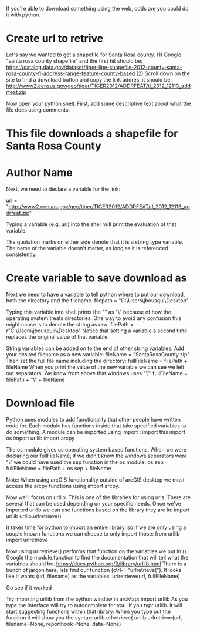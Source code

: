 If you're able to download something using the web, odds are you could do it with python.

# Create url to retrive

Let's say we wanted to get a shapefile for Santa Rosa county. 
  (1) Google "santa rosa county shapefile" and the first hit should be:
  https://catalog.data.gov/dataset/tiger-line-shapefile-2012-county-santa-rosa-county-fl-address-range-feature-county-based
  (2) Scroll down on the site to find a download button and copy the link addres, it should be:
  http://www2.census.gov/geo/tiger/TIGER2012/ADDRFEAT/tl_2012_12113_addrfeat.zip

Now open your python shell. First, add some descriptive text about what the file does using comments:
  # This file downloads a shapefile for Santa Rosa County
  # Author Name

Next, we need to declare a variable for the link:

  url = "http://www2.census.gov/geo/tiger/TIGER2012/ADDRFEAT/tl_2012_12113_addrfeat.zip"
  
Typing a variable (e.g. url) into the shell will print the evaluation of that variable.
  
The quotation marks on either side denote that it is a string type variable. The name of the variable doesn't matter, as long as it is referenced consistently.

# Create variable to save download as
Next we need to have a variable to tell python where to put our download, both the directory and the filename.
  filepath = "C:\Users\jbousqui\Desktop"
  
Typing this variable into shell prints the "\" as "\\" because of how the operating system treats directories.
One way to avoid any confusion this might cause is to denote the string as raw:
  filePath = r"C:\Users\jbousquin\Desktop"
Notice that setting a variable a second time replaces the original value of that variable.

String variables can be added on to the end of other string variables. Add your desired filename as a new variable:
  fileName = "SantaRosaCounty.zip"
Then set the full file name including the directory:
  fullFileName = filePath + fileName
When you print the value of the new variable we can see we left out separators. We know from above that windows uses "\\":
  fullFileName = filePath + "\\" + fileName

# Download file
Python uses modules to add functionality that other people have written code for.
Each module has functions inside that take specified variables to do something.
A module can be imported using import <module name>:
  import this
  import os
  import urllib
  import arcpy
  
The os module gives us operating system based functions. When we were declaring our fullFileName, if we didn't know the windows seperators were "\\" we could have used the sep function in the os module:
  os.sep
  fullFileName = filePath + os.sep + fileName
  
Note: When using arcGIS functionality outside of arcGIS desktop we must access the arcpy functions using import arcpy.

Now we'll focus on urllib. This is one of the libraries for using urls. There are several that can be used depending on your specific needs.
Once we've imported urllib we can use functions based on the library they are in:
  import urllib
  urllib.urlretrieve()

It takes time for python to import an entire library, so if we are only using a couple known functions we can choose to only import those:
  from urllib import urlretrieve

Now using urlretrieve() performs that function on the variables we put in ().
Google the module.function to find the documentation that will tell what the variables should be.
  https://docs.python.org/2/library/urllib.html
There is a bunch of jargon here, lets find our function (ctrl-F "urlretrieve(").
It looks like it wants (url, filename) as the variables:
  urlretrieve(url, fullFileName)
  
Go see if it worked

Try importing urllib from the python window in arcMap:
  import urllib
As you type the interface will try to autocomplete for you. If you typr urllib. it will start suggesting functions within that library.
When you type out the funciton it will show you the syntax:
  urlib.urlretrieve(
urllib.urlretrieve(url, filename=None, reporthook=None, data=None)


  
